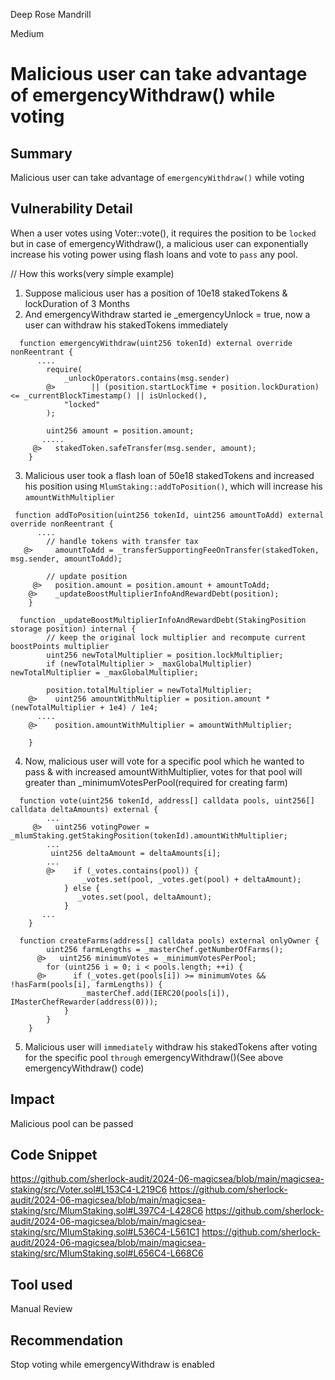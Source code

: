 Deep Rose Mandrill

Medium

# Malicious user can take advantage of emergencyWithdraw() while voting

## Summary
Malicious user can take advantage of `emergencyWithdraw()` while voting

## Vulnerability Detail
When a user votes using Voter::vote(), it requires the position to be `locked` but in case of emergencyWithdraw(), a malicious user can exponentially increase his voting power using flash loans and vote to `pass` any pool.

// How this works(very simple example)
1. Suppose malicious user has a position of 10e18 stakedTokens & lockDuration of 3 Months
2. And emergencyWithdraw started ie _emergencyUnlock = true, now a user can withdraw his stakedTokens immediately
```solidity
  function emergencyWithdraw(uint256 tokenId) external override nonReentrant {
      ....
        require(
            _unlockOperators.contains(msg.sender)
        @>        || (position.startLockTime + position.lockDuration) <= _currentBlockTimestamp() || isUnlocked(),
            "locked"
        );

        uint256 amount = position.amount;
       .....
     @>   stakedToken.safeTransfer(msg.sender, amount);
    }
```
3. Malicious user took a flash loan of 50e18 stakedTokens and increased his position using `MlumStaking::addToPosition()`, which will increase his `amountWithMultiplier`
```solidity
 function addToPosition(uint256 tokenId, uint256 amountToAdd) external override nonReentrant {
      ....
        // handle tokens with transfer tax
   @>     amountToAdd = _transferSupportingFeeOnTransfer(stakedToken, msg.sender, amountToAdd);

        // update position
     @>   position.amount = position.amount + amountToAdd;
    @>    _updateBoostMultiplierInfoAndRewardDebt(position);
    }
```
```solidity
  function _updateBoostMultiplierInfoAndRewardDebt(StakingPosition storage position) internal {
        // keep the original lock multiplier and recompute current boostPoints multiplier
        uint256 newTotalMultiplier = position.lockMultiplier;
        if (newTotalMultiplier > _maxGlobalMultiplier) newTotalMultiplier = _maxGlobalMultiplier;

        position.totalMultiplier = newTotalMultiplier;
    @>    uint256 amountWithMultiplier = position.amount * (newTotalMultiplier + 1e4) / 1e4;
      ....
    @>    position.amountWithMultiplier = amountWithMultiplier;

    }
```
4. Now, malicious user will vote for a specific pool which he wanted to pass & with increased amountWithMultiplier, votes for that pool will greater than _minimumVotesPerPool(required for creating farm)
```solidity
  function vote(uint256 tokenId, address[] calldata pools, uint256[] calldata deltaAmounts) external {
        ...
     @>   uint256 votingPower = _mlumStaking.getStakingPosition(tokenId).amountWithMultiplier;
        ...
         uint256 deltaAmount = deltaAmounts[i];
        ...
        @>    if (_votes.contains(pool)) {
                _votes.set(pool, _votes.get(pool) + deltaAmount);
            } else {
               _votes.set(pool, deltaAmount);
            }
       ...
    }
```
```solidity
  function createFarms(address[] calldata pools) external onlyOwner {
        uint256 farmLengths = _masterChef.getNumberOfFarms();
      @>   uint256 minimumVotes = _minimumVotesPerPool;
        for (uint256 i = 0; i < pools.length; ++i) {
      @>      if (_votes.get(pools[i]) >= minimumVotes && !hasFarm(pools[i], farmLengths)) {
                _masterChef.add(IERC20(pools[i]), IMasterChefRewarder(address(0)));
            }
        }
    }
```
5. Malicious user will `immediately` withdraw his stakedTokens after voting for the specific pool `through` emergencyWithdraw()(See above emergencyWithdraw() code)

## Impact
Malicious pool can be passed

## Code Snippet
https://github.com/sherlock-audit/2024-06-magicsea/blob/main/magicsea-staking/src/Voter.sol#L153C4-L219C6
https://github.com/sherlock-audit/2024-06-magicsea/blob/main/magicsea-staking/src/MlumStaking.sol#L397C4-L428C6
https://github.com/sherlock-audit/2024-06-magicsea/blob/main/magicsea-staking/src/MlumStaking.sol#L536C4-L561C1
https://github.com/sherlock-audit/2024-06-magicsea/blob/main/magicsea-staking/src/MlumStaking.sol#L656C4-L668C6

## Tool used
Manual Review

## Recommendation
Stop voting while emergencyWithdraw is enabled
